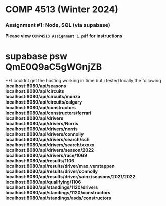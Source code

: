 # COMP 4513 (Winter 2024)
### Assignment #1: Node, SQL (via supabase)

**Please view `COMP4513 Assignment 1.pdf` for instructions**
# supabase psw QmE0Q9aC5gWGnjZB
**I couldnt get the hosting working in time but i tested locally the following
**localhost:8080/api/seasons**<br/>
**localhost:8080/api/circuits**<br/>
**localhost:8080/api/circuits/monza**<br/>
**localhost:8080/api/circuits/calgary**<br/>
**localhost:8080/api/constructors**<br/>
**localhost:8080/api/constructors/ferrari**<br/>
**localhost:8080/api/drivers**<br/>
**localhost:8080/api/drivers/Norris**<br/>
**localhost:8080/api/drivers/norris**<br/>
**localhost:8080/api/drivers/connolly**<br/>
**localhost:8080/api/drivers/search/sch**<br/>
**localhost:8080/api/drivers/search/xxxxx**<br/>
**localhost:8080/api/drivers/season/2022**<br/>
**localhost:8080/api/drivers/race/1069**<br/>
**localhost:8080/api/results/1106**<br/>
**localhost:8080/api/results/driver/max_verstappen**<br/>
**localhost:8080/api/results/driver/connolly**<br/>
**localhost:8080/api/results/driver/sainz/seasons/2021/2022**<br/>
**localhost:8080/api/qualifying/1106**<br/>
**localhost:8080/api/standings/1120/drivers**<br/>
**localhost:8080/api/standings/1120/constructors**<br/>
**localhost:8080/api/standings/asds/constructors**<br/>
